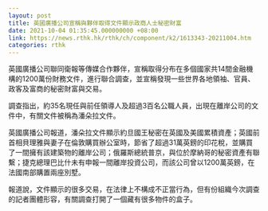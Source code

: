 ```yaml
---
layout: post
title: 英國廣播公司宣稱與夥伴取得文件顯示政商人士秘密財富
date: 2021-10-04 01:35:45.000000000 +08:00
link: https://news.rthk.hk/rthk/ch/component/k2/1613343-20211004.htm
categories: rthk
---
```


英國廣播公司聯同衛報等傳媒合作夥伴，宣稱取得分布在多個國家共14間金融機構的1200萬份財務文件，進行聯合調查，並宣稱發現一些世界各地領袖、官員、政客及富商的秘密財富與交易。

調查指出，約35名現任與前任領導人及超過3百名公職人員，出現在離岸公司的文件中，有關文件被稱為潘朵拉文件。

英國廣播公司報道，潘朵拉文件顯示約旦國王秘密在英國及美國累積資產；英國前首相貝理雅與妻子在倫敦購買辦公室時，節省了超過31萬英鎊的印花稅，並購買了一間擁有該建築物的離岸公司；俄羅斯總統普京，與位於摩納哥的秘密資產有聯繫；捷克總理巴比什未有申報一間離岸投資公司，而該公司曾以1200萬英鎊，在法國南部購置兩座別墅。

報道說，文件顯示的很多交易，在法律上不構成不正當行為，但有份組織今次調查的記者團體形容，有關調查打開了一個藏有很多物件的盒子。
